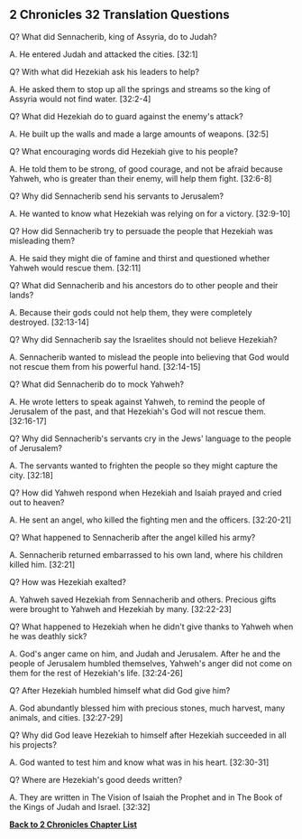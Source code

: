 ## 2 Chronicles 32 Translation Questions ##

Q? What did Sennacherib, king of Assyria, do to Judah?

A. He entered Judah and attacked the cities. [32:1]

Q? With what did Hezekiah ask his leaders to help?

A. He asked them to stop up all the springs and streams so the king of Assyria would not find water. [32:2-4]

Q? What did Hezekiah do to guard against the enemy's attack?

A. He built up the walls and made a large amounts of weapons. [32:5]

Q? What encouraging words did Hezekiah give to his people?

A. He told them to be strong, of good courage, and not be afraid because Yahweh, who is greater than their enemy, will help them fight. [32:6-8]

Q? Why did Sennacherib send his servants to Jerusalem?

A. He wanted to know what Hezekiah was relying on for a victory. [32:9-10]

Q? How did Sennacherib try to persuade the people that Hezekiah was misleading them?

A. He said they might die of famine and thirst and questioned whether Yahweh would rescue them. [32:11]

Q? What did Sennacherib and his ancestors do to other people and their lands?

A. Because their gods could not help them, they were completely destroyed. [32:13-14]

Q? Why did Sennacherib say the Israelites should not believe Hezekiah?

A. Sennacherib wanted to mislead the people into believing that God would not rescue them from his powerful hand. [32:14-15]

Q? What did Sennacherib do to mock Yahweh?

A. He wrote letters to speak against Yahweh, to remind the people of Jerusalem of the past, and that Hezekiah's God will not rescue them. [32:16-17]

Q? Why did Sennacherib's servants cry in the Jews' language to the people of Jerusalem?

A. The servants wanted to frighten the people so they might capture the city. [32:18]

Q? How did Yahweh respond when Hezekiah and Isaiah prayed and cried out to heaven?

A. He sent an angel, who killed the fighting men and the officers. [32:20-21]

Q? What happened to Sennacherib after the angel killed his army?

A. Sennacherib returned embarrassed to his own land, where his children killed him. [32:21]

Q? How was Hezekiah exalted?

A. Yahweh saved Hezekiah from Sennacherib and others. Precious gifts were brought to Yahweh and Hezekiah by many. [32:22-23]

Q? What happened to Hezekiah when he didn't give thanks to Yahweh when he was deathly sick?

A. God's anger came on him, and Judah and Jerusalem. After he and the people of Jerusalem humbled themselves, Yahweh's anger did not come on them for the rest of Hezekiah's life. [32:24-26]

Q? After Hezekiah humbled himself what did God give him?

A. God abundantly blessed him with precious stones, much harvest, many animals, and cities. [32:27-29]

Q? Why did God leave Hezekiah to himself after Hezekiah succeeded in all his projects?

A. God wanted to test him and know what was in his heart. [32:30-31]

Q? Where are Hezekiah's good deeds written?

A. They are written in The Vision of Isaiah the Prophet and in The Book of the Kings of Judah and Israel. [32:32]

__[Back to 2 Chronicles Chapter List](./)__

